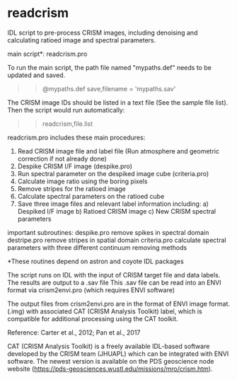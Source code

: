 # readcrism
IDL script to pre-process CRISM images, including denoising and calculating ratioed image and spectral parameters.

main script*: readcrism.pro

To run the main script, the path file named "mypaths.def" needs to be updated and saved. 

>> @mypaths.def
>> save,filename = 'mypaths.sav'

The CRISM image IDs should be listed in a text file (See the sample file list). 
Then the script would run automatically:
>> readcrism,file.list

readcrism.pro includes these main procedures:

1. Read CRISM image file and label file (Run atmosphere and geometric correction if not already done)
2. Despike CRISM I/F image (despike.pro)
3. Run spectral parameter on the despiked image cube (criteria.pro)
4. Calculate image ratio using the boring pixels
5. Remove stripes for the ratioed image
6. Calculate spectral parameters on the ratioed cube
7. Save three image files and relevant label information including:
  a) Despiked I/F image
  b) Ratioed CRISM image 
  c) New CRISM spectral parameters


important subroutines:
despike.pro remove spikes in spectral domain
destripe.pro remove stripes in spatial domain
criteria.pro calculate spectral parameters with three different continuum removing methods


*These routines depend on astron and coyote IDL packages

The script runs on IDL with the input of CRISM target file and data labels.
The results are output to a .sav file
This .sav file can be read into an ENVI format via crism2envi.pro (which requires ENVI software)

The output files from crism2envi.pro are in the format of ENVI image format. (.img) with associated CAT (CRISM Analysis Toolkit) label, which is compatible for additional processing using the CAT toolkit. 


Reference:
Carter et al., 2012;
Pan et al., 2017

CAT (CRISM Analysis Toolkit) is a freely available IDL-based software developed by the CRISM team (JHUAPL) which can be integrated with ENVI software. The newest version is available on the PDS geoscience node website (https://pds-geosciences.wustl.edu/missions/mro/crism.htm).
